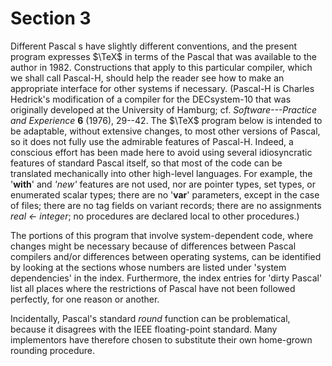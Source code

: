 # Section 3

Different Pascal s have slightly different conventions, and the present program expresses $\TeX$ in terms of the Pascal that was available to the author in 1982.
Constructions that apply to this particular compiler, which we shall call Pascal-H, should help the reader see how to make an appropriate interface for other systems if necessary.
(Pascal-H is Charles Hedrick's modification of a compiler for the DECsystem-10 that was originally developed at the University of Hamburg; cf. *Software---Practice and Experience* **6** (1976), 29--42.
The $\TeX$ program below is intended to be adaptable, without extensive changes, to most other versions of Pascal, so it does not fully use the admirable features of Pascal-H.
Indeed, a conscious effort has been made here to avoid using several idiosyncratic features of standard Pascal itself, so that most of the code can be translated mechanically into other high-level languages.
For example, the '**with**' and *'new'* features are not used, nor are pointer types, set types, or enumerated scalar types; there are no '**var**' parameters, except in the case of files; there are no tag fields on variant records; there are no assignments *real &larr; integer*; no procedures are declared local to other procedures.)

The portions of this program that involve system-dependent code, where changes might be necessary because of differences between Pascal compilers and/or differences between operating systems, can be identified by looking at the sections whose numbers are listed under 'system dependencies' in the index.
Furthermore, the index entries for 'dirty Pascal' list all places where the restrictions of Pascal have not been followed perfectly, for one reason or another.

Incidentally, Pascal's standard *round* function can be problematical, because it disagrees with the IEEE floating-point standard. Many implementors have therefore chosen to substitute their own home-grown rounding procedure.
